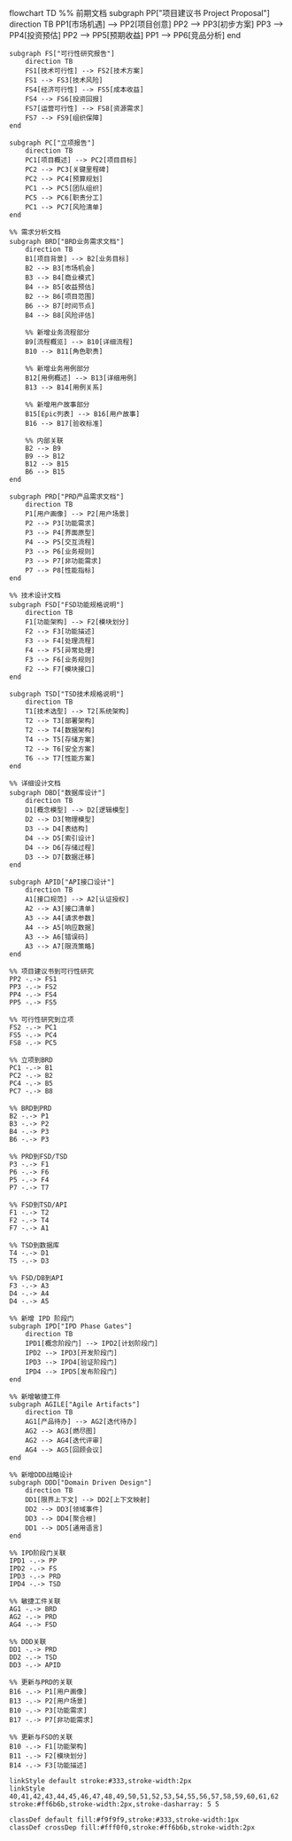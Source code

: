 flowchart TD
    %% 前期文档
    subgraph PP["项目建议书 Project Proposal"]
        direction TB
        PP1[市场机遇] --> PP2[项目创意]
        PP2 --> PP3[初步方案]
        PP3 --> PP4[投资预估]
        PP2 --> PP5[预期收益]
        PP1 --> PP6[竞品分析]
    end

    subgraph FS["可行性研究报告"]
        direction TB
        FS1[技术可行性] --> FS2[技术方案]
        FS1 --> FS3[技术风险]
        FS4[经济可行性] --> FS5[成本收益]
        FS4 --> FS6[投资回报]
        FS7[运营可行性] --> FS8[资源需求]
        FS7 --> FS9[组织保障]
    end

    subgraph PC["立项报告"]
        direction TB
        PC1[项目概述] --> PC2[项目目标]
        PC2 --> PC3[关键里程碑]
        PC2 --> PC4[预算规划]
        PC1 --> PC5[团队组织]
        PC5 --> PC6[职责分工]
        PC1 --> PC7[风险清单]
    end

    %% 需求分析文档
    subgraph BRD["BRD业务需求文档"]
        direction TB
        B1[项目背景] --> B2[业务目标]
        B2 --> B3[市场机会]
        B3 --> B4[商业模式]
        B4 --> B5[收益预估]
        B2 --> B6[项目范围]
        B6 --> B7[时间节点]
        B4 --> B8[风险评估]
        
        %% 新增业务流程部分
        B9[流程概览] --> B10[详细流程]
        B10 --> B11[角色职责]
        
        %% 新增业务用例部分
        B12[用例概述] --> B13[详细用例]
        B13 --> B14[用例关系]
        
        %% 新增用户故事部分
        B15[Epic列表] --> B16[用户故事]
        B16 --> B17[验收标准]
        
        %% 内部关联
        B2 --> B9
        B9 --> B12
        B12 --> B15
        B6 --> B15
    end

    subgraph PRD["PRD产品需求文档"]
        direction TB
        P1[用户画像] --> P2[用户场景]
        P2 --> P3[功能需求]
        P3 --> P4[界面原型]
        P4 --> P5[交互流程]
        P3 --> P6[业务规则]
        P3 --> P7[非功能需求]
        P7 --> P8[性能指标]
    end

    %% 技术设计文档
    subgraph FSD["FSD功能规格说明"]
        direction TB
        F1[功能架构] --> F2[模块划分]
        F2 --> F3[功能描述]
        F3 --> F4[处理流程]
        F4 --> F5[异常处理]
        F3 --> F6[业务规则]
        F2 --> F7[模块接口]
    end

    subgraph TSD["TSD技术规格说明"]
        direction TB
        T1[技术选型] --> T2[系统架构]
        T2 --> T3[部署架构]
        T2 --> T4[数据架构]
        T4 --> T5[存储方案]
        T2 --> T6[安全方案]
        T6 --> T7[性能方案]
    end

    %% 详细设计文档
    subgraph DBD["数据库设计"]
        direction TB
        D1[概念模型] --> D2[逻辑模型]
        D2 --> D3[物理模型]
        D3 --> D4[表结构]
        D4 --> D5[索引设计]
        D4 --> D6[存储过程]
        D3 --> D7[数据迁移]
    end

    subgraph APID["API接口设计"]
        direction TB
        A1[接口规范] --> A2[认证授权]
        A2 --> A3[接口清单]
        A3 --> A4[请求参数]
        A4 --> A5[响应数据]
        A3 --> A6[错误码]
        A3 --> A7[限流策略]
    end

    %% 项目建议书到可行性研究
    PP2 -.-> FS1
    PP3 -.-> FS2
    PP4 -.-> FS4
    PP5 -.-> FS5

    %% 可行性研究到立项
    FS2 -.-> PC1
    FS5 -.-> PC4
    FS8 -.-> PC5

    %% 立项到BRD
    PC1 -.-> B1
    PC2 -.-> B2
    PC4 -.-> B5
    PC7 -.-> B8

    %% BRD到PRD
    B2 -.-> P1
    B3 -.-> P2
    B4 -.-> P3
    B6 -.-> P3

    %% PRD到FSD/TSD
    P3 -.-> F1
    P6 -.-> F6
    P5 -.-> F4
    P7 -.-> T7

    %% FSD到TSD/API
    F1 -.-> T2
    F2 -.-> T4
    F7 -.-> A1

    %% TSD到数据库
    T4 -.-> D1
    T5 -.-> D3

    %% FSD/DB到API
    F3 -.-> A3
    D4 -.-> A4
    D4 -.-> A5

    %% 新增 IPD 阶段门
    subgraph IPD["IPD Phase Gates"]
        direction TB
        IPD1[概念阶段门] --> IPD2[计划阶段门]
        IPD2 --> IPD3[开发阶段门]
        IPD3 --> IPD4[验证阶段门]
        IPD4 --> IPD5[发布阶段门]
    end

    %% 新增敏捷工件
    subgraph AGILE["Agile Artifacts"]
        direction TB
        AG1[产品待办] --> AG2[迭代待办]
        AG2 --> AG3[燃尽图]
        AG2 --> AG4[迭代评审]
        AG4 --> AG5[回顾会议]
    end

    %% 新增DDD战略设计
    subgraph DDD["Domain Driven Design"]
        direction TB
        DD1[限界上下文] --> DD2[上下文映射]
        DD2 --> DD3[领域事件]
        DD3 --> DD4[聚合根]
        DD1 --> DD5[通用语言]
    end

    %% IPD阶段门关联
    IPD1 -.-> PP
    IPD2 -.-> FS
    IPD3 -.-> PRD
    IPD4 -.-> TSD

    %% 敏捷工件关联
    AG1 -.-> BRD
    AG2 -.-> PRD
    AG4 -.-> FSD

    %% DDD关联
    DD1 -.-> PRD
    DD2 -.-> TSD
    DD3 -.-> APID

    %% 更新与PRD的关联
    B16 -.-> P1[用户画像]
    B13 -.-> P2[用户场景]
    B10 -.-> P3[功能需求]
    B17 -.-> P7[非功能需求]

    %% 更新与FSD的关联
    B10 -.-> F1[功能架构]
    B11 -.-> F2[模块划分]
    B14 -.-> F3[功能描述]

    linkStyle default stroke:#333,stroke-width:2px
    linkStyle 40,41,42,43,44,45,46,47,48,49,50,51,52,53,54,55,56,57,58,59,60,61,62 stroke:#ff6b6b,stroke-width:2px,stroke-dasharray: 5 5

    classDef default fill:#f9f9f9,stroke:#333,stroke-width:1px
    classDef crossDep fill:#fff0f0,stroke:#ff6b6b,stroke-width:2px
